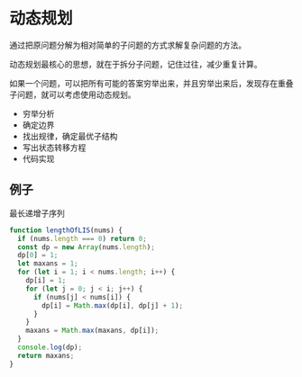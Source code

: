 # 动态规划

通过把原问题分解为相对简单的子问题的方式求解复杂问题的方法。

动态规划最核心的思想，就在于拆分子问题，记住过往，减少重复计算。

如果一个问题，可以把所有可能的答案穷举出来，并且穷举出来后，发现存在重叠子问题，就可以考虑使用动态规划。

- 穷举分析
- 确定边界
- 找出规律，确定最优子结构
- 写出状态转移方程
- 代码实现

## 例子

最长递增子序列

```js
function lengthOfLIS(nums) {
  if (nums.length === 0) return 0;
  const dp = new Array(nums.length);
  dp[0] = 1;
  let maxans = 1;
  for (let i = 1; i < nums.length; i++) {
    dp[i] = 1;
    for (let j = 0; j < i; j++) {
      if (nums[j] < nums[i]) {
        dp[i] = Math.max(dp[i], dp[j] + 1);
      }
    }
    maxans = Math.max(maxans, dp[i]);
  }
  console.log(dp);
  return maxans;
}
```

